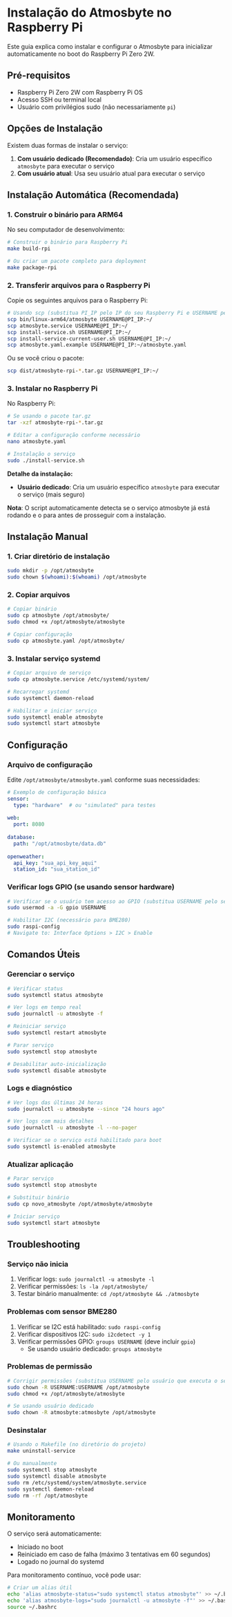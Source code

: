 # Instalação do Atmosbyte no Raspberry Pi

Este guia explica como instalar e configurar o Atmosbyte para inicializar automaticamente no boot do Raspberry Pi Zero 2W.

## Pré-requisitos

- Raspberry Pi Zero 2W com Raspberry Pi OS
- Acesso SSH ou terminal local
- Usuário com privilégios sudo (não necessariamente `pi`)

## Opções de Instalação

Existem duas formas de instalar o serviço:

1. **Com usuário dedicado (Recomendado)**: Cria um usuário específico `atmosbyte` para executar o serviço
2. **Com usuário atual**: Usa seu usuário atual para executar o serviço

## Instalação Automática (Recomendada)

### 1. Construir o binário para ARM64

No seu computador de desenvolvimento:

```bash
# Construir o binário para Raspberry Pi
make build-rpi

# Ou criar um pacote completo para deployment
make package-rpi
```

### 2. Transferir arquivos para o Raspberry Pi

Copie os seguintes arquivos para o Raspberry Pi:

```bash
# Usando scp (substitua PI_IP pelo IP do seu Raspberry Pi e USERNAME pelo seu usuário)
scp bin/linux-arm64/atmosbyte USERNAME@PI_IP:~/
scp atmosbyte.service USERNAME@PI_IP:~/
scp install-service.sh USERNAME@PI_IP:~/
scp install-service-current-user.sh USERNAME@PI_IP:~/
scp atmosbyte.yaml.example USERNAME@PI_IP:~/atmosbyte.yaml
```

Ou se você criou o pacote:

```bash
scp dist/atmosbyte-rpi-*.tar.gz USERNAME@PI_IP:~/
```

### 3. Instalar no Raspberry Pi

No Raspberry Pi:

```bash
# Se usando o pacote tar.gz
tar -xzf atmosbyte-rpi-*.tar.gz

# Editar a configuração conforme necessário
nano atmosbyte.yaml

# Instalação o serviço
sudo ./install-service.sh
```

**Detalhe da instalação:**

- **Usuário dedicado**: Cria um usuário específico `atmosbyte` para executar o serviço (mais seguro)

**Nota**: O script automaticamente detecta se o serviço atmosbyte já está rodando e o para antes de prosseguir com a instalação.

## Instalação Manual

### 1. Criar diretório de instalação

```bash
sudo mkdir -p /opt/atmosbyte
sudo chown $(whoami):$(whoami) /opt/atmosbyte
```

### 2. Copiar arquivos

```bash
# Copiar binário
sudo cp atmosbyte /opt/atmosbyte/
sudo chmod +x /opt/atmosbyte/atmosbyte

# Copiar configuração
sudo cp atmosbyte.yaml /opt/atmosbyte/
```

### 3. Instalar serviço systemd

```bash
# Copiar arquivo de serviço
sudo cp atmosbyte.service /etc/systemd/system/

# Recarregar systemd
sudo systemctl daemon-reload

# Habilitar e iniciar serviço
sudo systemctl enable atmosbyte
sudo systemctl start atmosbyte
```

## Configuração

### Arquivo de configuração

Edite `/opt/atmosbyte/atmosbyte.yaml` conforme suas necessidades:

```yaml
# Exemplo de configuração básica
sensor:
  type: "hardware"  # ou "simulated" para testes
  
web:
  port: 8080
  
database:
  path: "/opt/atmosbyte/data.db"
  
openweather:
  api_key: "sua_api_key_aqui"
  station_id: "sua_station_id"
```

### Verificar logs GPIO (se usando sensor hardware)

```bash
# Verificar se o usuário tem acesso ao GPIO (substitua USERNAME pelo seu usuário)
sudo usermod -a -G gpio USERNAME

# Habilitar I2C (necessário para BME280)
sudo raspi-config
# Navigate to: Interface Options > I2C > Enable
```

## Comandos Úteis

### Gerenciar o serviço

```bash
# Verificar status
sudo systemctl status atmosbyte

# Ver logs em tempo real
sudo journalctl -u atmosbyte -f

# Reiniciar serviço
sudo systemctl restart atmosbyte

# Parar serviço
sudo systemctl stop atmosbyte

# Desabilitar auto-inicialização
sudo systemctl disable atmosbyte
```

### Logs e diagnóstico

```bash
# Ver logs das últimas 24 horas
sudo journalctl -u atmosbyte --since "24 hours ago"

# Ver logs com mais detalhes
sudo journalctl -u atmosbyte -l --no-pager

# Verificar se o serviço está habilitado para boot
sudo systemctl is-enabled atmosbyte
```

### Atualizar aplicação

```bash
# Parar serviço
sudo systemctl stop atmosbyte

# Substituir binário
sudo cp novo_atmosbyte /opt/atmosbyte/atmosbyte

# Iniciar serviço
sudo systemctl start atmosbyte
```

## Troubleshooting

### Serviço não inicia

1. Verificar logs: `sudo journalctl -u atmosbyte -l`
2. Verificar permissões: `ls -la /opt/atmosbyte/`
3. Testar binário manualmente: `cd /opt/atmosbyte && ./atmosbyte`

### Problemas com sensor BME280

1. Verificar se I2C está habilitado: `sudo raspi-config`
2. Verificar dispositivos I2C: `sudo i2cdetect -y 1`
3. Verificar permissões GPIO: `groups USERNAME` (deve incluir `gpio`)
   - Se usando usuário dedicado: `groups atmosbyte`

### Problemas de permissão

```bash
# Corrigir permissões (substitua USERNAME pelo usuário que executa o serviço)
sudo chown -R USERNAME:USERNAME /opt/atmosbyte
sudo chmod +x /opt/atmosbyte/atmosbyte

# Se usando usuário dedicado
sudo chown -R atmosbyte:atmosbyte /opt/atmosbyte
```

### Desinstalar

```bash
# Usando o Makefile (no diretório do projeto)
make uninstall-service

# Ou manualmente
sudo systemctl stop atmosbyte
sudo systemctl disable atmosbyte
sudo rm /etc/systemd/system/atmosbyte.service
sudo systemctl daemon-reload
sudo rm -rf /opt/atmosbyte
```

## Monitoramento

O serviço será automaticamente:
- Iniciado no boot
- Reiniciado em caso de falha (máximo 3 tentativas em 60 segundos)
- Logado no journal do systemd

Para monitoramento contínuo, você pode usar:

```bash
# Criar um alias útil
echo 'alias atmosbyte-status="sudo systemctl status atmosbyte"' >> ~/.bashrc
echo 'alias atmosbyte-logs="sudo journalctl -u atmosbyte -f"' >> ~/.bashrc
source ~/.bashrc
```

